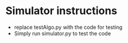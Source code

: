 # Simulator instructions
- replace testAlgo.py with the code for testing
- Simply run simulator.py to test the code
